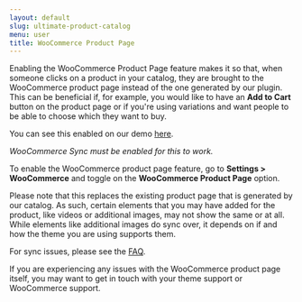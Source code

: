```yaml
---
layout: default
slug: ultimate-product-catalog
menu: user
title: WooCommerce Product Page
---
```

Enabling the WooCommerce Product Page feature makes it so that, when someone clicks on a product in your catalog, they are brought to the WooCommerce product page instead of the one generated by our plugin. This can be beneficial if, for example, you would like to have an **Add to Cart** button on the product page or if you're using variations and want people to be able to choose which they want to buy.

You can see this enabled on our demo [here](https://www.etoilewebdesign.com/ultimate-woocommerce-catalog/).

*WooCommerce Sync must be enabled for this to work.*

To enable the WooCommerce product page feature, go to **Settings > WooCommerce** and toggle on the **WooCommerce Product Page** option.

Please note that this replaces the existing product page that is generated by our catalog. As such, certain elements that you may have added for the product, like videos or additional images, may not show the same or at all. While elements like additional images do sync over, it depends on if and how the theme you are using supports them.

For sync issues, please see the [FAQ](faq).

If you are experiencing any issues with the WooCommerce product page itself, you may want to get in touch with your theme support or WooCommerce support. 
